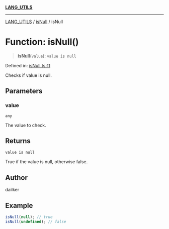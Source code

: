 [**LANG_UTILS**](../../README.md)

***

[LANG_UTILS](../../README.md) / [isNull](../README.md) / isNull

# Function: isNull()

> **isNull**(`value`): `value is null`

Defined in: [isNull.ts:11](https://github.com/dailker/everyutil/blob/0868190298b8cf2d6514015ce5723c81497e5681/src/lang/isNull.ts#L11)

Checks if value is null.

## Parameters

### value

`any`

The value to check.

## Returns

`value is null`

True if the value is null, otherwise false.

## Author

dailker

## Example

```ts
isNull(null); // true
isNull(undefined); // false
```
